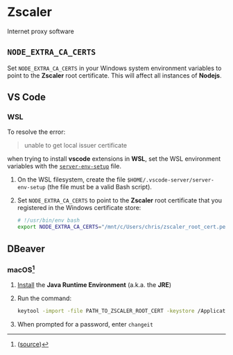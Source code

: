 # Zscaler

Internet proxy software

## `NODE_EXTRA_CA_CERTS`

Set `NODE_EXTRA_CA_CERTS` in your Windows system environment variables to point to the **Zscaler** root certificate. This will affect all instances of **Nodejs**.

## VS Code

### WSL

To resolve the error:

> unable to get local issuer certificate

when trying to install **vscode** extensions in **WSL**, set the WSL environment variables with the [`server-env-setup`](https://code.visualstudio.com/docs/remote/wsl#_advanced-environment-setup-script) file.

1. On the WSL filesystem, create the file `$HOME/.vscode-server/server-env-setup` (the file must be a valid Bash script).
2. Set `NODE_EXTRA_CA_CERTS` to point to the **Zscaler** root certificate that you registered in the Windows certificate store:

    ```bash
    # !/usr/bin/env bash
    export NODE_EXTRA_CA_CERTS="/mnt/c/Users/chris/zscaler_root_cert.pem"
    ```

## DBeaver

### **macOS**[^1]

1. [Install](https://www.java.com/en/download/) the **Java Runtime Environment** (a.k.a. the **JRE**)
1. Run the command:

    ```bash
    keytool -import -file PATH_TO_ZSCALER_ROOT_CERT -keystore /Applications/DBeaver.app/Contents/Eclipse/jre/Contents/Home/lib/security/cacerts
    ```

1. When prompted for a password, enter `changeit`

[^1]: ([source](https://github.com/dbeaver/dbeaver/issues/4341#issuecomment-2284337267))
